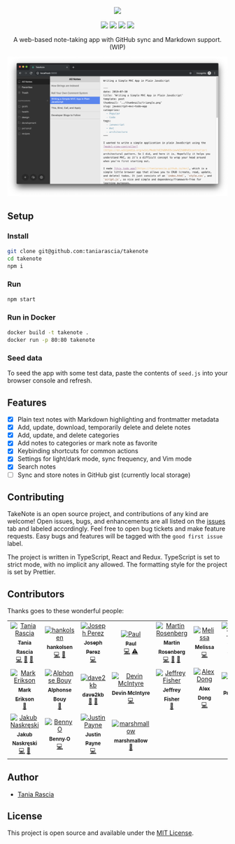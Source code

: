 <p align="center">
  <img src="./logo/logo-color-sm.png">
</p>

<p align="center">
 <img src="https://img.shields.io/badge/License-MIT-blue.svg">
  <a href="#contributors"><img src="https://img.shields.io/badge/all_contributors-17-orange.svg?style=flat-square)"></a>
  <a href="https://travis-ci.org/taniarascia/takenote"><img src="https://travis-ci.org/taniarascia/takenote.svg?branch=master"></a>
  <a href="https://coveralls.io/github/taniarascia/takenote?branch=master"><img src="https://coveralls.io/repos/github/taniarascia/takenote/badge.svg?branch=master"></a>
</p>

<p align="center">A web-based note-taking app with GitHub sync and Markdown support. (WIP)</p>

![Screenshot](./screenshot.png)

## Setup

### Install

```bash
git clone git@github.com:taniarascia/takenote
cd takenote
npm i
```

### Run

```bash
npm start
```

### Run in Docker

```bash
docker build -t takenote .
docker run -p 80:80 takenote
```

### Seed data

To seed the app with some test data, paste the contents of `seed.js` into your browser console and refresh.

## Features

- [x] Plain text notes with Markdown highlighting and frontmatter metadata
- [x] Add, update, download, temporarily delete and delete notes
- [x] Add, update, and delete categories
- [x] Add notes to categories or mark note as favorite
- [x] Keybinding shortcuts for common actions
- [x] Settings for light/dark mode, sync frequency, and Vim mode
- [x] Search notes
- [ ] Sync and store notes in GitHub gist (currently local storage)

## Contributing

TakeNote is an open source project, and contributions of any kind are welcome! Open issues, bugs, and enhancements are all listed on the [issues](https://github.com/taniarascia/takenote/issues) tab and labeled accordingly. Feel free to open bug tickets and make feature requests. Easy bugs and features will be tagged with the `good first issue` label.

The project is written in TypeScript, React and Redux. TypeScript is set to strict mode, with no implicit any allowed. The formatting style for the project is set by Prettier.

## Contributors

Thanks goes to these wonderful people:

<!-- ALL-CONTRIBUTORS-LIST:START - Do not remove or modify this section -->
<!-- prettier-ignore -->
<table>
  <tr>
    <td align="center"><a href="https://www.taniarascia.com"><img src="https://avatars3.githubusercontent.com/u/11951801?v=4" width="50px;" alt="Tania Rascia"/><br /><sub><b>Tania Rascia</b></sub></a><br /><a href="https://github.com/taniarascia/takenote/commits?author=taniarascia" title="Code">💻</a> <a href="#ideas-taniarascia" title="Ideas, Planning, & Feedback">🤔</a> <a href="https://github.com/taniarascia/takenote/issues?q=author%3Ataniarascia" title="Bug reports">🐛</a></td>
    <td align="center"><a href="https://github.com/hankolsen"><img src="https://avatars3.githubusercontent.com/u/1008390?v=4" width="50px;" alt="hankolsen"/><br /><sub><b>hankolsen</b></sub></a><br /><a href="https://github.com/taniarascia/takenote/commits?author=hankolsen" title="Code">💻</a> <a href="https://github.com/taniarascia/takenote/issues?q=author%3Ahankolsen" title="Bug reports">🐛</a></td>
    <td align="center"><a href="https://github.com/joseph-perez"><img src="https://avatars0.githubusercontent.com/u/7772649?v=4" width="50px;" alt="Joseph Perez"/><br /><sub><b>Joseph Perez</b></sub></a><br /><a href="https://github.com/taniarascia/takenote/commits?author=joseph-perez" title="Code">💻</a></td>
    <td align="center"><a href="https://cutting.scot"><img src="https://avatars0.githubusercontent.com/u/118328?v=4" width="50px;" alt="Paul"/><br /><sub><b>Paul</b></sub></a><br /><a href="https://github.com/taniarascia/takenote/commits?author=dagda1" title="Code">💻</a> <a href="https://github.com/taniarascia/takenote/commits?author=dagda1" title="Tests">⚠️</a></td>
    <td align="center"><a href="https://martinbrosenberg.com/"><img src="https://avatars2.githubusercontent.com/u/2382147?v=4" width="50px;" alt="Martin Rosenberg"/><br /><sub><b>Martin Rosenberg</b></sub></a><br /><a href="https://github.com/taniarascia/takenote/commits?author=MartinRosenberg" title="Code">💻</a> <a href="https://github.com/taniarascia/takenote/issues?q=author%3AMartinRosenberg" title="Bug reports">🐛</a> <a href="#maintenance-MartinRosenberg" title="Maintenance">🚧</a></td>
    <td align="center"><a href="http://codepen.io/meowwwls"><img src="https://avatars3.githubusercontent.com/u/16426195?v=4" width="50px;" alt="Melissa"/><br /><sub><b>Melissa</b></sub></a><br /><a href="https://github.com/taniarascia/takenote/commits?author=meowwwls" title="Code">💻</a></td>
    <td align="center"><a href="https://github.com/jjtowle"><img src="https://avatars0.githubusercontent.com/u/41359068?v=4" width="50px;" alt="Jason Towle"/><br /><sub><b>Jason Towle</b></sub></a><br /><a href="https://github.com/taniarascia/takenote/commits?author=jjtowle" title="Code">💻</a></td>
  </tr>
  <tr>
    <td align="center"><a href="http://blog.isquaredsoftware.com"><img src="https://avatars1.githubusercontent.com/u/1128784?v=4" width="50px;" alt="Mark Erikson"/><br /><sub><b>Mark Erikson</b></sub></a><br /><a href="#ideas-markerikson" title="Ideas, Planning, & Feedback">🤔</a></td>
    <td align="center"><a href="http://www.alphonsebouy.fr"><img src="https://avatars2.githubusercontent.com/u/32797759?v=4" width="50px;" alt="Alphonse Bouy"/><br /><sub><b>Alphonse Bouy</b></sub></a><br /><a href="https://github.com/taniarascia/takenote/issues?q=author%3Aalphonseb" title="Bug reports">🐛</a></td>
    <td align="center"><a href="https://github.com/dave2kb"><img src="https://avatars1.githubusercontent.com/u/30696030?v=4" width="50px;" alt="dave2kb"/><br /><sub><b>dave2kb</b></sub></a><br /><a href="#design-dave2kb" title="Design">🎨</a> <a href="#ideas-dave2kb" title="Ideas, Planning, & Feedback">🤔</a></td>
    <td align="center"><a href="https://github.com/Dantaro"><img src="https://avatars3.githubusercontent.com/u/2750903?v=4" width="50px;" alt="Devin McIntyre"/><br /><sub><b>Devin McIntyre</b></sub></a><br /><a href="https://github.com/taniarascia/takenote/commits?author=Dantaro" title="Code">💻</a></td>
    <td align="center"><a href="http://slofish.io"><img src="https://avatars0.githubusercontent.com/u/1240484?v=4" width="50px;" alt="Jeffrey Fisher"/><br /><sub><b>Jeffrey Fisher</b></sub></a><br /><a href="https://github.com/taniarascia/takenote/issues?q=author%3Ajeffslofish" title="Bug reports">🐛</a></td>
    <td align="center"><a href="https://github.com/dong-alex"><img src="https://avatars2.githubusercontent.com/u/23242741?v=4" width="50px;" alt="Alex Dong"/><br /><sub><b>Alex Dong</b></sub></a><br /><a href="https://github.com/taniarascia/takenote/commits?author=dong-alex" title="Code">💻</a></td>
    <td align="center"><a href="https://github.com/Publicker"><img src="https://avatars2.githubusercontent.com/u/52673485?v=4" width="50px;" alt="Publicker"/><br /><sub><b>Publicker</b></sub></a><br /><a href="https://github.com/taniarascia/takenote/commits?author=Publicker" title="Code">💻</a></td>
  </tr>
  <tr>
    <td align="center"><a href="https://github.com/kleyu"><img src="https://avatars2.githubusercontent.com/u/36169811?v=4" width="50px;" alt="Jakub Naskręski"/><br /><sub><b>Jakub Naskręski</b></sub></a><br /><a href="https://github.com/taniarascia/takenote/commits?author=kleyu" title="Code">💻</a> <a href="https://github.com/taniarascia/takenote/issues?q=author%3Akleyu" title="Bug reports">🐛</a></td>
    <td align="center"><a href="https://opw0011.github.io/"><img src="https://avatars2.githubusercontent.com/u/10897048?v=4" width="50px;" alt="Benny O"/><br /><sub><b>Benny O</b></sub></a><br /><a href="https://github.com/taniarascia/takenote/commits?author=opw0011" title="Code">💻</a></td>
    <td align="center"><a href="https://github.com/justDOindev"><img src="https://avatars3.githubusercontent.com/u/44042682?v=4" width="50px;" alt="Justin Payne"/><br /><sub><b>Justin Payne</b></sub></a><br /><a href="https://github.com/taniarascia/takenote/commits?author=justDOindev" title="Code">💻</a></td>
    <td align="center"><a href="https://yikjin.github.io"><img src="https://avatars2.githubusercontent.com/u/34995304?v=4" width="50px;" alt="marshmallow"/><br /><sub><b>marshmallow</b></sub></a><br /><a href="#maintenance-yikjin" title="Maintenance">🚧</a></td>
  </tr>
</table>

<!-- ALL-CONTRIBUTORS-LIST:END -->

## Author

- [Tania Rascia](https://www.taniarascia.com)

## License

This project is open source and available under the [MIT License](LICENSE).
